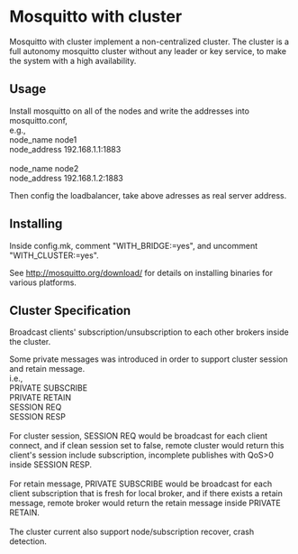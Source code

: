 Mosquitto with cluster
=================

Mosquitto with cluster implement a non-centralized cluster.
The cluster is a full autonomy mosquitto cluster without any leader or key service,
to make the system with a high availability.

## Usage

Install mosquitto on all of the nodes and write the addresses into mosquitto.conf,<br>
e.g.,<br>
node_name node1<br>
node_address 192.168.1.1:1883<br>
<br>
node_name node2<br>
node_address 192.168.1.2:1883<br>

Then config the loadbalancer, take above adresses as real server address.

## Installing

Inside config.mk, comment "WITH_BRIDGE:=yes", and uncomment "WITH_CLUSTER:=yes".<br>

See <http://mosquitto.org/download/> for details on installing binaries for
various platforms.

## Cluster Specification

Broadcast clients' subscription/unsubscription to each other brokers inside the cluster.<br>

Some private messages was introduced in order to support cluster session and retain message.<br>
i.e.,<br>
PRIVATE SUBSCRIBE<br>
PRIVATE RETAIN<br>
SESSION REQ<br>
SESSION RESP<br>
<br>
For cluster session, SESSION REQ would be broadcast for each client connect, and if
clean session set to false, remote cluster would return this client's session include
subscription, incomplete publishes with QoS>0 inside SESSION RESP.
<br><br>
For retain message, PRIVATE SUBSCRIBE would be broadcast for each client subscription that
is fresh for local broker, and if there exists a retain message, remote broker would
return the retain message inside PRIVATE RETAIN.
<br><br>
The cluster current also support node/subscription recover, crash detection.

